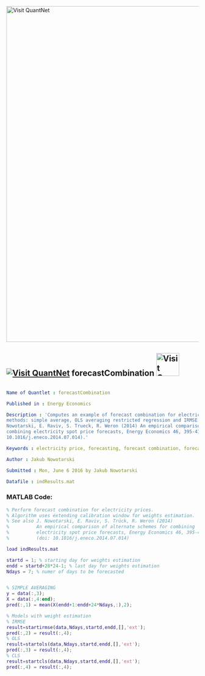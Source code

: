 
[<img src="https://github.com/QuantLet/Styleguide-and-FAQ/blob/master/pictures/banner.png" width="880" alt="Visit QuantNet">](http://quantlet.de/index.php?p=info)

## [<img src="https://github.com/QuantLet/Styleguide-and-Validation-procedure/blob/master/pictures/qloqo.png" alt="Visit QuantNet">](http://quantlet.de/) **forecastCombination** [<img src="https://github.com/QuantLet/Styleguide-and-Validation-procedure/blob/master/pictures/QN2.png" width="60" alt="Visit QuantNet 2.0">](http://quantlet.de/d3/ia)

```yaml

Name of Quantlet : forecastCombination

Published in : Energy Economics

Description : 'Computes an example of forecast combination for electricity spot prices. Uses 4
methods: simple average, OLS averaging restricted regression and IRMSE averaging. Based on J.
Nowotarski, E. Raviv, S. Trueck, R. Weron (2014) An empirical comparison of alternate schemes for
combining electricity spot price forecasts, Energy Economics 46, 395-412 (doi:
10.1016/j.eneco.2014.07.014).'

Keywords : electricity price, forecasting, forecast combination, forecast averaging

Author : Jakub Nowotarski

Submitted : Mon, June 6 2016 by Jakub Nowotarski

Datafile : indResults.mat

```


### MATLAB Code:
```matlab
% Perform forecast combination for electricity prices.
% Algorithm uses extending calibration window for weights estimation.
% See also J. Nowotarski, E. Raviv, S. Trück, R. Weron (2014) 
%          An empirical comparison of alternate schemes for combining 
%          electricity spot price forecasts, Energy Economics 46, 395-412 
%          (doi: 10.1016/j.eneco.2014.07.014)

load indResults.mat

startd = 1; % starting day for weights estimation
endd = startd+28*24-1; % last day for weights estimation
Ndays = 7; % numer of days to be forecasted


% SIMPLE AVERAGING
y = data(:,3);
X = data(:,4:end);
pred(:,1) = mean(X(endd+1:endd+24*Ndays,:),2);

% Models with weight estimation
% IRMSE
result=startirmse(data,Ndays,startd,endd,[],'ext');
pred(:,2) = result(:,4);
% OLS
result=startols(data,Ndays,startd,endd,[],'ext');
pred(:,3) = result(:,4);
% CLS
result=startcls(data,Ndays,startd,endd,[],'ext');
pred(:,4) = result(:,4);
```
